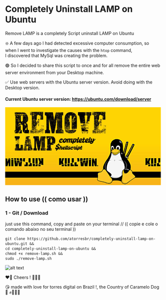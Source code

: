 # Completely Uninstall LAMP on Ubuntu
  Remove LAMP is a completely Script uninstall LAMP on Ubuntu

❇️ A few days ago I had detected excessive computer consumption, so when I went to investigate the causes with the ``` htop ``` command,<br>
I discovered that MySql was creating the problem.

🟢 So I decided to share this script to once and for all remove the entire web server environment from your Desktop machine.

✅ Use web servers with the Ubuntu server version. Avoid doing with the Desktop version.

####   Current Ubuntu server version: https://ubuntu.com/download/server

![alt text](https://github.com/atorresbr/completely-uninstall-lamp-on-ubuntu/blob/main/img/completely-uninstall-lamp-on-ubuntu.jpg)

## How to use (( como usar )) 

### 1 - Git / Download 
just use this command, copy and paste on your terminal //  (( copie e cole o comando abaixo no seu terminal ))

```
git clone https://github.com/atorresbr/completely-uninstall-lamp-on-ubuntu.git &&
cd completely-uninstall-lamp-on-ubuntu &&
chmod +x remove-lamp.sh &&
sudo ./remove-lamp.sh
```

![alt text](https://github.com/atorresbr/completely-uninstall-lamp-on-ubuntu/blob/main/img/remove.gif)


❤️‍🔥 Cheers ! 🥂🍺🍻 

😘 made with love for torres digital on Brazil !, the Country of Caramelo Dog 🦮 ✊🥰😍🤩
